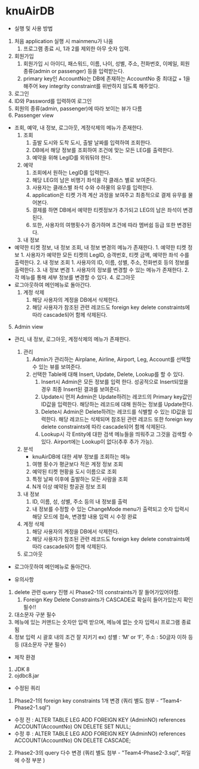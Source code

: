 # knuAirDB

* 실행 및 사용 방법
1. 처음 application 실행 시 mainmenu가 나옴
   1. 프로그램 종료 시, 1과 2를 제외한 아무 숫자 입력.
2. 회원가입
   1. 회원가입 시 아이디, 패스워드, 이름, 나이, 성별, 주소, 전화번호, 이메일, 회원종류(admin or passenger) 등을 입력받는다.
   2.  primary key인 AccountNo는 DB에 존재하는 AccountNo 중 최대값 + 1을 해주어 key integrity constraint를 위반하지 않도록 해주었다.
3.  로그인
   1. ID와 Password를 입력하여 로그인
   2. 회원의 종류(admin, passenger)에 따라 보이는 뷰가 다름
4. Passenger view
* 조회, 예약, 내 정보, 로그아웃, 계정삭제의 메뉴가 존재한다.
   1. 조회
      1. 출발 도시와 도착 도시, 출발 날짜를 입력하여 조회한다.
      2. DB에서 해당 정보를 조회하여 조건에 맞는 모든 LEG를 출력한다.
      3. 예약을 위해 LegID를 외워둬야 한다.
   2. 예약
      1. 조회에서 원하는 LegID를 입력한다.
      2. 해당 LEG의 남은 비행기 좌석을 각 클래스 별로 보여준다.
      3. 사용자는 클래스별 좌석 수와 수하물의 유무를 입력한다.
      4. application은 티켓 가격 계산 과정을 보여주고 최종적으로 결제 유무를 물어본다.
      5. 결제를 하면 DB에서 예약한 티켓정보가 추가되고 LEG의 남은 좌석이 변경된다.
      6. 또한, 사용자의 여행횟수가 증가하며 조건에 따라 멤버쉽 등급 또한 변경된다.
   3. 내 정보
* 예약한 티켓 정보, 내 정보 조회, 내 정보 변경의 메뉴가 존재한다.
      1. 예약한 티켓 정보
         1. 사용자가 예약한 모든 티켓의 LegID, 승객번호, 티켓 금액, 예약한 좌석 수를 출력한다.
      2. 내 정보 조회
         1. 사용자의 ID, 이름, 성별, 주소, 전화번호 등의 정보를 출력한다.
      3. 내 정보 변경
         1. 사용자의 정보를 변경할 수 있는 메뉴가 존재한다.
         2. 각 메뉴를 통해 세부 정보를 변경할 수 있다.
   4. 로그아웃
* 로그아웃하여 메인메뉴로 돌아간다.
   1. 계정 삭제
      1. 해당 사용자의 계정을 DB에서 삭제한다.
      2. 해당 사용자가 참조된 관련 레코드도 foreign key delete constraints에 따라 cascade되어 함께 삭제된다.
5. Admin view
* 관리, 내 정보, 로그아웃, 계정삭제의 메뉴가 존재한다.
   1. 관리
      1. Admin가 관리하는 Airplane, Airline, Airport, Leg, Account를 선택할 수 있는 뷰를 보여준다.
      2. 선택한 Table에 대해 Insert, Update, Delete, Lookup를 할 수 있다.
         1. Insert시 Admin은 모든 정보를 입력 한다. 성공적으로 Insert되었을 경우 최종 Insert된 결과를 보여준다.
         2. Update시 먼저 Admin은 Update하려는 레코드의 Primary key값인 ID값을 입력한다. 해당하는 레코드에 대해 원하는 정보를 Update한다.
         3. Delete시 Admin은 Delete하려는 레코드를 식별할 수 있는 ID값을 입력한다. 해당 레코드는 삭제되며 참조된 관련 레코드 또한  foreign key delete constraints에 따라 cascade되어 함께 삭제된다.
         4. Lookup시 각 Entity에 대한 검색 메뉴들을 띄워주고 그것을 검색할 수 있다. Airport에는 Lookup이 없다(추후 추가 가능).
   2. 분석
      - knuAirDB에 대한 세부 정보를 조회하는 메뉴
      1. 여행 횟수가 평균보다 적은 계정 정보 조회
      2. 예약된 티켓 현황을 도시 이름으로 조회
      3. 특정 날짜 이후에 출발하는 모든 사람을 조회
      4. N개 이상 예약된 항공권 정보 조회
   4. 내 정보
      1. ID, 이름, 성, 성별, 주소 등의 내 정보를 출력
      2. 내 정보를 수정할 수 있는 ChangeMode menu가 출력되고 숫자 입력시 해당 모드에 접속, 변경할 내용 입력 시 수정 완료
   5. 계정 삭제
      1. 해당 사용자의 계정을 DB에서 삭제한다.
      2. 해당 사용자가 참조된 관련 레코드도 foreign key delete constraints에 따라 cascade되어 함께 삭제된다.
   6. 로그아웃
* 로그아웃하여 메인메뉴로 돌아간다.
   


        
* 유의사항
1. delete 관련 query 진행 시 Phase2-1의 constraints가 잘 들어가있어야함.
   1. Foreign Key Delete Constraints가 CASCADE로 확실히 들어가있는지 확인 필수!!
2. 대소문자 구분 필수
3. 메뉴에 있는 커맨드는 숫자만 입력 받으며, 메뉴에 없는 숫자 입력시 프로그램 종료됨
4. 정보 입력 시 괄호 내의 조건 잘 지키기 ex) 성별 : ‘M’ or ‘F’, 주소 : 50글자 이하 등등 (대소문자 구분 필수)


* 제작 환경
1. JDK 8 
2. ojdbc8.jar


* 수정된 쿼리
1. Phase2-1의 foreign key constraints 1개 변경 (쿼리 별도 첨부 - “Team4-Phase2-1.sql”)
* 수정 전 : ALTER TABLE LEG ADD FOREIGN KEY (AdminNO) references ACCOUNT(AccountNo) ON DELETE SET NULL;
* 수정 후 : ALTER TABLE LEG ADD FOREIGN KEY (AdminNO) references ACCOUNT(AccountNo) ON DELETE CASCADE;
2. Phase2-3의 query 다수 변경 (쿼리 별도 첨부 - "Team4-Phase2-3.sql", 파일에 수정 부분 )
